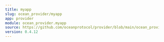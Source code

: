 ```yaml
---
title: myapp
slug: ocean_provider/myapp
app: provider
module: ocean_provider.myapp
source: https://github.com/oceanprotocol/provider/blob/main/ocean_provider/myapp.py
version: 0.4.12
---
```

